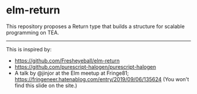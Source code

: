 # elm-return

This repository proposes a Return type that builds a structure for scalable programming on TEA.

---

This is inspired by:
  - https://github.com/Fresheyeball/elm-return
  - https://github.com/purescript-halogen/purescript-halogen
  - A talk by @jinjor at the Elm meetup at Fringe81; https://fringeneer.hatenablog.com/entry/2019/09/06/135624 (You won't find this slide on the site.)
